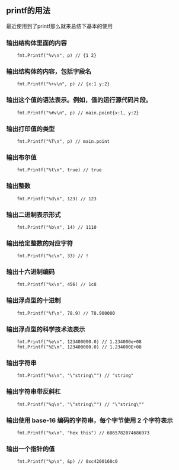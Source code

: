 ## printf的用法
   
最近使用到了printf那么就来总结下基本的使用  

### 输出结构体里面的内容
````
    fmt.Printf("%v\n", p) // {1 2}
````
### 输出结构体的内容，包括字段名
````
    fmt.Printf("%+v\n", p) // {x:1 y:2}
````
### 输出这个值的语法表示。例如，值的运行源代码片段。
````
	fmt.Printf("%#v\n", p) // main.point{x:1, y:2}
````
### 输出打印值的类型
````
    fmt.Printf("%T\n", p) // main.point
````
### 输出布尔值
````
    fmt.Printf("%t\n", true) // true
````
### 输出整数
````
    fmt.Printf("%d\n", 123) // 123
````
### 输出二进制表示形式
````
    fmt.Printf("%b\n", 14) // 1110
````
### 输出给定整数的对应字符
````
    fmt.Printf("%c\n", 33) // !
````
### 输出十六进制编码
````
    fmt.Printf("%x\n", 456) // 1c8
````
### 输出浮点型的十进制
````
    fmt.Printf("%f\n", 78.9) // 78.900000
````
### 输出浮点型的科学技术法表示
````
    fmt.Printf("%e\n", 123400000.0) // 1.234000e+08
	fmt.Printf("%E\n", 123400000.0) // 1.234000E+08
````
### 输出字符串
````
    fmt.Printf("%s\n", "\"string\"") // "string"
````
### 输出字符串带反斜杠
````
    fmt.Printf("%q\n", "\"string\"") // "\"string\"" 
````
### 输出使用 base-16 编码的字符串，每个字节使用 2 个字符表示
````
    fmt.Printf("%x\n", "hex this") // 6865782074686973
````
### 输出一个指针的值
````
    fmt.Printf("%p\n", &p) // 0xc4200160c0
````
